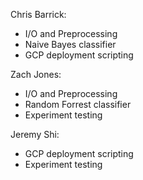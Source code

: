 Chris Barrick:
- I/O and Preprocessing
- Naive Bayes classifier
- GCP deployment scripting

Zach Jones:
- I/O and Preprocessing
- Random Forrest classifier
- Experiment testing

Jeremy Shi:
- GCP deployment scripting
- Experiment testing
